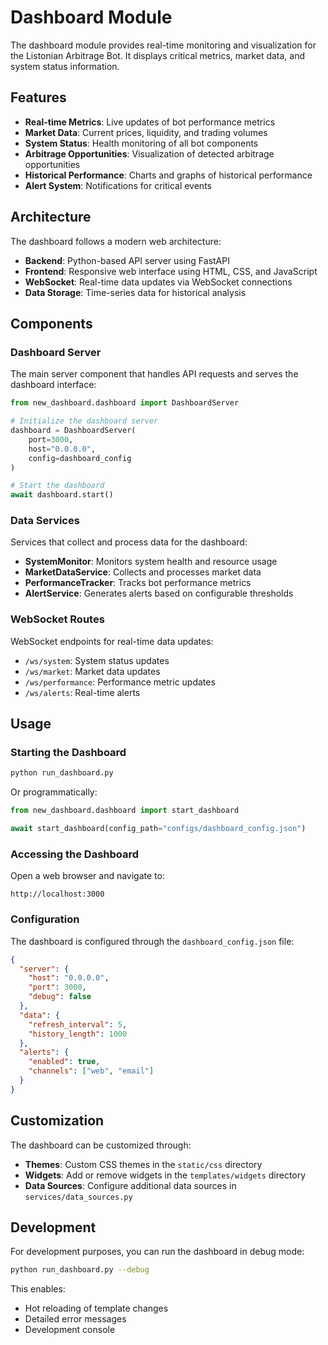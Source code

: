 # Dashboard Module

The dashboard module provides real-time monitoring and visualization for the Listonian Arbitrage Bot. It displays critical metrics, market data, and system status information.

## Features

- **Real-time Metrics**: Live updates of bot performance metrics
- **Market Data**: Current prices, liquidity, and trading volumes
- **System Status**: Health monitoring of all bot components
- **Arbitrage Opportunities**: Visualization of detected arbitrage opportunities
- **Historical Performance**: Charts and graphs of historical performance
- **Alert System**: Notifications for critical events

## Architecture

The dashboard follows a modern web architecture:

- **Backend**: Python-based API server using FastAPI
- **Frontend**: Responsive web interface using HTML, CSS, and JavaScript
- **WebSocket**: Real-time data updates via WebSocket connections
- **Data Storage**: Time-series data for historical analysis

## Components

### Dashboard Server

The main server component that handles API requests and serves the dashboard interface:

```python
from new_dashboard.dashboard import DashboardServer

# Initialize the dashboard server
dashboard = DashboardServer(
    port=3000,
    host="0.0.0.0",
    config=dashboard_config
)

# Start the dashboard
await dashboard.start()
```

### Data Services

Services that collect and process data for the dashboard:

- **SystemMonitor**: Monitors system health and resource usage
- **MarketDataService**: Collects and processes market data
- **PerformanceTracker**: Tracks bot performance metrics
- **AlertService**: Generates alerts based on configurable thresholds

### WebSocket Routes

WebSocket endpoints for real-time data updates:

- `/ws/system`: System status updates
- `/ws/market`: Market data updates
- `/ws/performance`: Performance metric updates
- `/ws/alerts`: Real-time alerts

## Usage

### Starting the Dashboard

```bash
python run_dashboard.py
```

Or programmatically:

```python
from new_dashboard.dashboard import start_dashboard

await start_dashboard(config_path="configs/dashboard_config.json")
```

### Accessing the Dashboard

Open a web browser and navigate to:

```
http://localhost:3000
```

### Configuration

The dashboard is configured through the `dashboard_config.json` file:

```json
{
  "server": {
    "host": "0.0.0.0",
    "port": 3000,
    "debug": false
  },
  "data": {
    "refresh_interval": 5,
    "history_length": 1000
  },
  "alerts": {
    "enabled": true,
    "channels": ["web", "email"]
  }
}
```

## Customization

The dashboard can be customized through:

- **Themes**: Custom CSS themes in the `static/css` directory
- **Widgets**: Add or remove widgets in the `templates/widgets` directory
- **Data Sources**: Configure additional data sources in `services/data_sources.py`

## Development

For development purposes, you can run the dashboard in debug mode:

```bash
python run_dashboard.py --debug
```

This enables:
- Hot reloading of template changes
- Detailed error messages
- Development console